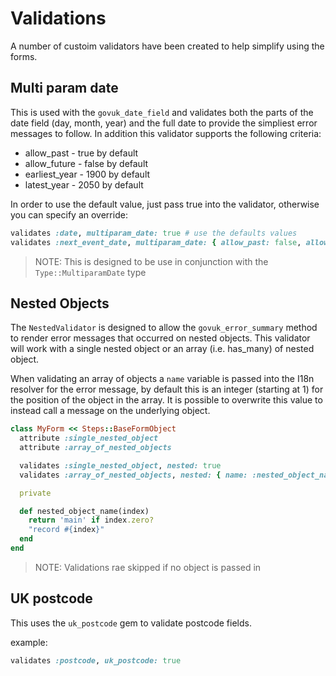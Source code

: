 # Validations

A number of custoim validators have been created to help simplify using the forms.

## Multi param date

This is used with the `govuk_date_field` and validates both the parts of the date
field (day, month, year) and the full date to provide the simpliest error messages
to follow. In addition this validator supports the following criteria:

* allow_past - true by default
* allow_future - false by default
* earliest_year - 1900 by default
* latest_year - 2050 by default

In order to use the default value, just pass true into the validator, otherwise you
can specify an override:

```ruby
validates :date, multiparam_date: true # use the defaults values
validates :next_event_date, multiparam_date: { allow_past: false, allow_future: true }
```

> NOTE: This is designed to be use in conjunction with the `Type::MultiparamDate` type

## Nested Objects

The `NestedValidator` is designed to allow the `govuk_error_summary` method to render
error messages that occurred on nested objects. This validator will work with a single
nested object or an array (i.e. has_many) of nested object.

When validating an array of objects a `name` variable is passed into the I18n resolver
for the error message, by default this is an integer (starting at 1) for the position
of the object in the array. It is possible to overwrite this value to instead call a
message on the underlying object.

```ruby
class MyForm << Steps::BaseFormObject
  attribute :single_nested_object
  attribute :array_of_nested_objects

  validates :single_nested_object, nested: true
  validates :array_of_nested_objects, nested: { name: :nested_object_name }

  private

  def nested_object_name(index)
    return 'main' if index.zero?
    "record #{index}"
  end
end
```

> NOTE: Validations rae skipped if no object is passed in

## UK postcode

This uses the `uk_postcode` gem to validate postcode fields.

example:

```ruby
validates :postcode, uk_postcode: true
```